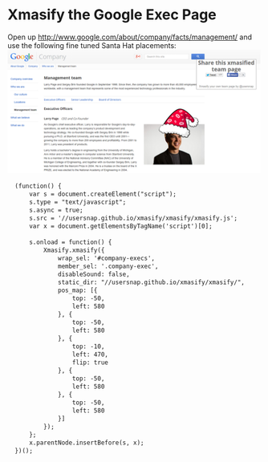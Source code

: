 Xmasify the Google Exec Page
============================

Open up http://www.google.com/about/company/facts/management/ and use the following
fine tuned Santa Hat placements:
![Google Exec](google.jpg)

```
  (function() {
      var s = document.createElement("script");
      s.type = "text/javascript";
      s.async = true;
      s.src = '//usersnap.github.io/xmasify/xmasify/xmasify.js';
      var x = document.getElementsByTagName('script')[0];

      s.onload = function() {
          Xmasify.xmasify({
              wrap_sel: '#company-execs',
              member_sel: '.company-exec',
              disableSound: false,
              static_dir: "//usersnap.github.io/xmasify/xmasify/",
              pos_map: [{
                  top: -50,
                  left: 580
              }, {
                  top: -50,
                  left: 580
              }, {
                  top: -10,
                  left: 470,
                  flip: true
              }, {
                  top: -50,
                  left: 580
              }, {
                  top: -50,
                  left: 580
              }]
          });
      };
      x.parentNode.insertBefore(s, x);
  })();
```

